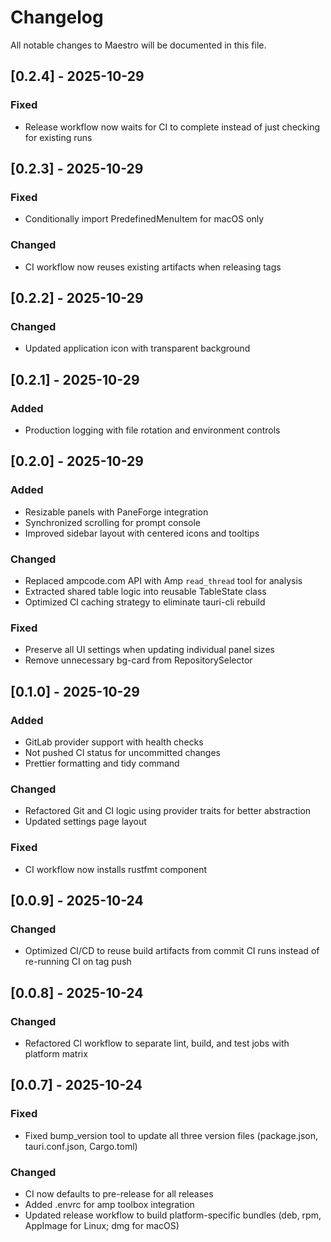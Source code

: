 # Changelog

All notable changes to Maestro will be documented in this file.

## [0.2.4] - 2025-10-29

### Fixed

- Release workflow now waits for CI to complete instead of just checking for existing runs

## [0.2.3] - 2025-10-29

### Fixed

- Conditionally import PredefinedMenuItem for macOS only

### Changed

- CI workflow now reuses existing artifacts when releasing tags

## [0.2.2] - 2025-10-29

### Changed

- Updated application icon with transparent background

## [0.2.1] - 2025-10-29

### Added

- Production logging with file rotation and environment controls

## [0.2.0] - 2025-10-29

### Added

- Resizable panels with PaneForge integration
- Synchronized scrolling for prompt console
- Improved sidebar layout with centered icons and tooltips

### Changed

- Replaced ampcode.com API with Amp `read_thread` tool for analysis
- Extracted shared table logic into reusable TableState class
- Optimized CI caching strategy to eliminate tauri-cli rebuild

### Fixed

- Preserve all UI settings when updating individual panel sizes
- Remove unnecessary bg-card from RepositorySelector

## [0.1.0] - 2025-10-29

### Added

- GitLab provider support with health checks
- Not pushed CI status for uncommitted changes
- Prettier formatting and tidy command

### Changed

- Refactored Git and CI logic using provider traits for better abstraction
- Updated settings page layout

### Fixed

- CI workflow now installs rustfmt component

## [0.0.9] - 2025-10-24

### Changed

- Optimized CI/CD to reuse build artifacts from commit CI runs instead of re-running CI on tag push

## [0.0.8] - 2025-10-24

### Changed

- Refactored CI workflow to separate lint, build, and test jobs with platform matrix

## [0.0.7] - 2025-10-24

### Fixed

- Fixed bump_version tool to update all three version files (package.json, tauri.conf.json, Cargo.toml)

### Changed

- CI now defaults to pre-release for all releases
- Added .envrc for amp toolbox integration
- Updated release workflow to build platform-specific bundles (deb, rpm, AppImage for Linux; dmg for macOS)
